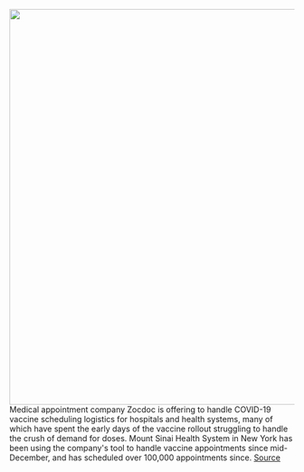 <img src='https://cdn.vox-cdn.com/thumbor/fWc37e84oCsG9FIqGVny8ZC8Xqo=/0x0:6644x4432/1200x800/filters:focal(2791x1685:3853x2747)/cdn.vox-cdn.com/uploads/chorus_image/image/68672341/1296201464.0.jpg' width='700px' /><br/>
Medical appointment company Zocdoc is offering to handle COVID-19 vaccine scheduling logistics for hospitals and health systems, many of which have spent the early days of the vaccine rollout struggling to handle the crush of demand for doses. Mount Sinai Health System in New York has been using the company's tool to handle vaccine appointments since mid-December, and has scheduled over 100,000 appointments since.
<a href='https://www.theverge.com/2021/1/15/22231845/zocdoc-covid-vaccination-scheduler-free-new-york'> Source <a/>